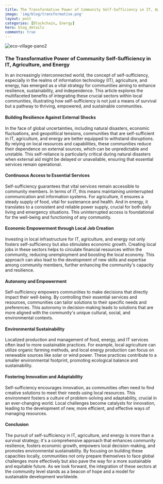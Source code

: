 ```yaml
---
title: The Transformative Power of Community Self-Sufficiency in IT, Agriculture, and Energy
image: 'img/blog/transformative.png'
layout: post
categories: [Blockchain, Energy]
hero: blog_details
comments: true
---
```


![eco-village-pano2](https://github.com/AxalNetwork/website/assets/55703540/1d79896a-286f-400d-863b-dc85740f4694)


### The Transformative Power of Community Self-Sufficiency in IT, Agriculture, and Energy

In an increasingly interconnected world, the concept of self-sufficiency, especially in the realms of information technology (IT), agriculture, and energy, has emerged as a vital strategy for communities aiming to enhance resilience, sustainability, and independence. This article explores the multifaceted benefits of integrating these crucial sectors within local communities, illustrating how self-sufficiency is not just a means of survival but a pathway to thriving, empowered, and sustainable communities.

#### Building Resilience Against External Shocks

In the face of global uncertainties, including natural disasters, economic fluctuations, and geopolitical tensions, communities that are self-sufficient in IT, agriculture, and energy are better equipped to withstand disruptions. By relying on local resources and capabilities, these communities reduce their dependence on external sources, which can be unpredictable and unstable. This self-reliance is particularly critical during natural disasters when external aid might be delayed or unavailable, ensuring that essential services remain operational.

#### Continuous Access to Essential Services

Self-sufficiency guarantees that vital services remain accessible to community members. In terms of IT, this means maintaining uninterrupted communication and information systems. For agriculture, it ensures a steady supply of food, vital for sustenance and health. And in energy, it translates to a consistent and reliable power supply, crucial for both daily living and emergency situations. This uninterrupted access is foundational for the well-being and functioning of any community.

#### Economic Empowerment through Local Job Creation

Investing in local infrastructure for IT, agriculture, and energy not only fosters self-sufficiency but also stimulates economic growth. Creating local jobs in these sectors helps to circulate financial resources within the community, reducing unemployment and boosting the local economy. This approach can also lead to the development of new skills and expertise among community members, further enhancing the community's capacity and resilience.

#### Autonomy and Empowerment

Self-sufficiency empowers communities to make decisions that directly impact their well-being. By controlling their essential services and resources, communities can tailor solutions to their specific needs and preferences. This autonomy in decision-making leads to solutions that are more aligned with the community's unique cultural, social, and environmental contexts.

#### Environmental Sustainability

Localized production and management of food, energy, and IT services often lead to more sustainable practices. For example, local agriculture can utilize organic farming methods, and local energy production can focus on renewable sources like solar or wind power. These practices contribute to a smaller environmental footprint, promoting ecological balance and sustainability.

#### Fostering Innovation and Adaptability

Self-sufficiency encourages innovation, as communities often need to find creative solutions to meet their needs using local resources. This environment fosters a culture of problem-solving and adaptability, crucial in an ever-changing world. Local challenges become catalysts for innovation, leading to the development of new, more efficient, and effective ways of managing resources.

#### Conclusion

The pursuit of self-sufficiency in IT, agriculture, and energy is more than a survival strategy; it's a comprehensive approach that enhances community resilience, fosters economic growth, empowers local decision-making, and promotes environmental sustainability. By focusing on building these capacities locally, communities not only prepare themselves to face global challenges more effectively but also pave the way for a more sustainable and equitable future. As we look forward, the integration of these sectors at the community level stands as a beacon of hope and a model for sustainable development worldwide.
